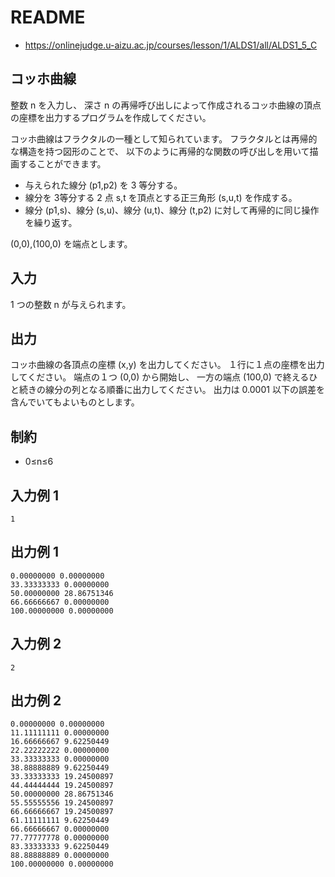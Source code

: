 # README
- <https://onlinejudge.u-aizu.ac.jp/courses/lesson/1/ALDS1/all/ALDS1_5_C>
## コッホ曲線
整数 n を入力し、
深さ n の再帰呼び出しによって作成されるコッホ曲線の頂点の座標を出力するプログラムを作成してください。

コッホ曲線はフラクタルの一種として知られています。
フラクタルとは再帰的な構造を持つ図形のことで、
以下のように再帰的な関数の呼び出しを用いて描画することができます。

- 与えられた線分 (p1,p2) を 3 等分する。
- 線分を 3等分する 2 点 s,t を頂点とする正三角形 (s,u,t) を作成する。
- 線分 (p1,s)、線分 (s,u)、線分 (u,t)、線分 (t,p2) に対して再帰的に同じ操作を繰り返す。

(0,0),(100,0) を端点とします。
## 入力
1 つの整数 n が与えられます。
## 出力
コッホ曲線の各頂点の座標 (x,y) を出力してください。
１行に１点の座標を出力してください。
端点の１つ (0,0) から開始し、
一方の端点 (100,0) で終えるひと続きの線分の列となる順番に出力してください。
出力は 0.0001 以下の誤差を含んでいてもよいものとします。
## 制約
- 0≤n≤6
## 入力例 1
```
1
```
## 出力例 1
```
0.00000000 0.00000000
33.33333333 0.00000000
50.00000000 28.86751346
66.66666667 0.00000000
100.00000000 0.00000000
```
## 入力例 2
```
2
```
## 出力例 2
```
0.00000000 0.00000000
11.11111111 0.00000000
16.66666667 9.62250449
22.22222222 0.00000000
33.33333333 0.00000000
38.88888889 9.62250449
33.33333333 19.24500897
44.44444444 19.24500897
50.00000000 28.86751346
55.55555556 19.24500897
66.66666667 19.24500897
61.11111111 9.62250449
66.66666667 0.00000000
77.77777778 0.00000000
83.33333333 9.62250449
88.88888889 0.00000000
100.00000000 0.00000000
```
